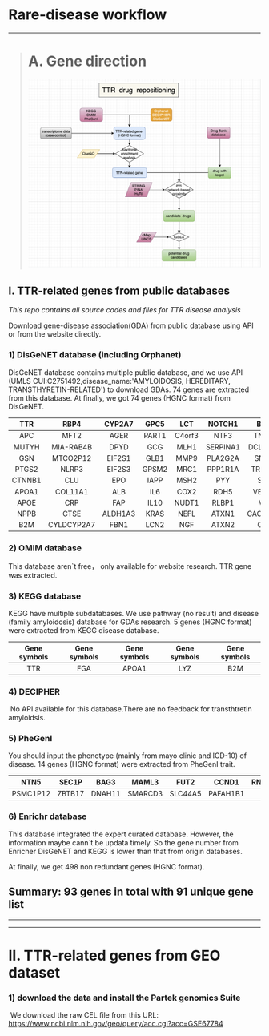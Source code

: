 # Rare-disease workflow

***

> # A. Gene direction
>
> ![TTR_workflow](https://raw.githubusercontent.com/XiaoyingLv/images/master/img/20200925182458.png)

## I. TTR-related genes from public databases

*This repo contains all source codes and files for TTR disease analysis*

Download gene-disease association(GDA) from public database using API or from the website directly.

###  1) DisGeNET database (including Orphanet)

   DisGeNET database contains multiple public database, and we use API (UMLS CUI:C2751492,disease_name:'AMYLOIDOSIS, HEREDITARY, TRANSTHYRETIN-RELATED') to download GDAs. 74 genes are extracted from this database.
   At finally, we got 74 genes (HGNC format) from DisGeNET.

|  TTR   |    RBP4    | CYP2A7  | GPC5  |  LCT   |  NOTCH1  |   BGN   |  MIA   |
| :----: | :--------: | :-----: | :---: | :----: | :------: | :-----: | :----: |
|  APC   |    MFT2    |  AGER   | PART1 | C4orf3 |   NTF3   |  TNMD   | AXIN2  |
| MUTYH  | MIA-RAB4B  |  DPYD   |  GCG  |  MLH1  | SERPINA1 | DCLRE1B | CASP3  |
|  GSN   |  MTCO2P12  | EIF2S1  | GLB1  |  MMP9  | PLA2G2A  |  SNCA   | EIF2S2 |
| PTGS2  |   NLRP3    | EIF2S3  | GPSM2 |  MRC1  | PPP1R1A  | TRIM21  |        |
| CTNNB1 |    CLU     |   EPO   | IAPP  |  MSH2  |   PYY    |   SST   |        |
| APOA1  |  COL11A1   |   ALB   |  IL6  |  COX2  |   RDH5   |  VEGFA  |        |
|  APOE  |    CRP     |   FAP   | IL10  | NUDT1  |  RLBP1   |   VIP   |        |
|  NPPB  |    CTSE    | ALDH1A3 | KRAS  |  NEFL  |  ATXN1   | CACNA1A |        |
|  B2M   | CYLDCYP2A7 |  FBN1   | LCN2  |  NGF   |  ATXN2   |   CAL   |        |

### 2) OMIM database

   This database aren`t free， only available for website research. TTR gene was extracted.

### 3) KEGG database

   KEGG have multiple subdatabases. We use pathway (no result) and disease (family amyloidosis) database for GDAs research. 5 genes (HGNC format) were extracted from KEGG disease database.

| Gene symbols | Gene symbols | Gene symbols | Gene symbols | Gene symbols |
| :----------: | :----------: | :----------: | :----------: | :----------: |
|     TTR      |     FGA      |    APOA1     |     LYZ      |     B2M      |

### 4) DECIPHER

​    No API available for this database.There are no feedback for transthtretin amyloidsis.

### 5) PheGenI

   You should input the phenotype (mainly from mayo clinic and ICD-10) of disease. 14 genes (HGNC format) were extracted from PheGenI trait.

|   NTN5   | SEC1P  |  BAG3  |  MAML3  |  FUT2   |  CCND1   | RNA5SP56 |
| :------: | :----: | :----: | :-----: | :-----: | :------: | :------: |
| PSMC1P12 | ZBTB17 | DNAH11 | SMARCD3 | SLC44A5 | PAFAH1B1 |   CBX7   |



### 6) Enrichr database

   This database integrated the expert curated database. However, the information maybe cann`t be updata timely.  So the gene number from Enricher DisGeNET and KEGG is lower than that from origin databases.

At finally, we get 498 non redundant genes (HGNC format). 

## Summary: 93 genes in total with 91 unique gene list

***

***

# II. TTR-related genes from GEO dataset

### 1) download the data and install the Partek genomics Suite

​      We download the raw CEL file from this URL: https://www.ncbi.nlm.nih.gov/geo/query/acc.cgi?acc=GSE67784

​    


